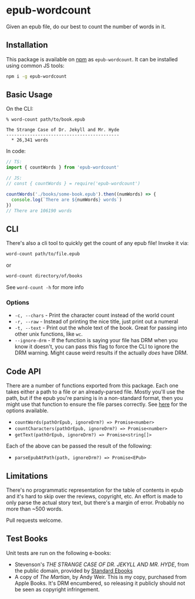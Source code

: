 # epub-wordcount

Given an epub file, do our best to count the number of words in it.

## Installation

This package is available on [npm](https://www.npmjs.com/package/epub-wordcount) as `epub-wordcount`. It can be installed using common JS tools:

```sh
npm i -g epub-wordcount
```

## Basic Usage

On the CLI:

```
% word-count path/to/book.epub

The Strange Case of Dr. Jekyll and Mr. Hyde
-------------------------------------------
  * 26,341 words
```

In code:

```ts
// TS:
import { countWords } from 'epub-wordcount'

// JS:
// const { countWords } = require('epub-wordcount')

countWords('./books/some-book.epub').then((numWords) => {
  console.log(`There are ${numWords} words`)
})
// There are 106190 words
```

## CLI

There's also a cli tool to quickly get the count of any epub file! Invoke it via:

```bash
word-count path/to/file.epub
```

or

```bash
word-count directory/of/books
```

See `word-count -h` for more info

### Options

- `-c, --chars` - Print the character count instead of the world count
- `-r, --raw` - Instead of printing the nice title, just print out a numeral
- `-t, --text` - Print out the whole text of the book. Great for passing into other unix functions, like `wc`.
- `--ignore-drm` - If the function is saying your file has DRM when you know it doesn't, you can pass this flag to force the CLI to ignore the DRM warning. Might cause weird results if the actually _does_ have DRM.

## Code API

There are a number of functions exported from this package. Each one takes either a path to a file or an already-parsed file. Mostly you'll use the path, but if the epub you're parsing is in a non-standard format, then you might use that function to ensure the file parses correctly. See [here](https://github.com/julien-c/epub#usage) for the options available.

- `countWords(pathOrEpub, ignoreDrm?) => Promise<number>`
- `countCharacters(pathOrEpub, ignoreDrm?) => Promise<number>`
- `getText(pathOrEpub, ignoreDrm?) => Promise<string[]>`

Each of the above can be passed the result of the following:

- `parseEpubAtPath(path, ignoreDrm?) => Promise<EPub>`

## Limitations

There's no programmatic representation for the table of contents in epub and it's hard to skip over the reviews, copyright, etc. An effort is made to only parse the actual story text, but there's a margin of error. Probably no more than ~500 words.

Pull requests welcome.

## Test Books

Unit tests are run on the following e-books:

- Stevenson's _THE STRANGE CASE OF DR. JEKYLL AND MR. HYDE_, from the public domain, provided by [Standard Ebooks](https://standardebooks.org/ebooks/robert-louis-stevenson/the-strange-case-of-dr-jekyll-and-mr-hyde)
- A copy of _The Martian_, by Andy Weir. This is my copy, purchased from Apple Books. It's DRM encumbered, so releasing it publicly should not be seen as copyright infringement.
